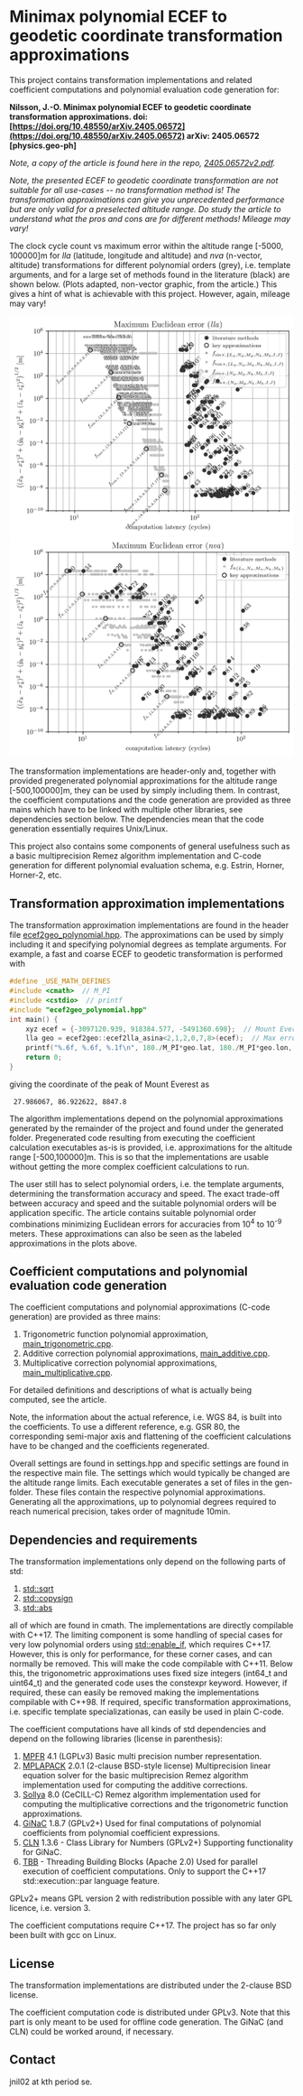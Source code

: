 
# Minimax polynomial ECEF to geodetic coordinate transformation approximations

This project contains transformation implementations and related coefficient
computations and polynomial evaluation code generation for:

<b>Nilsson, J.-O. Minimax polynomial ECEF to geodetic coordinate transformation 
approximations. doi:
[https://doi.org/10.48550/arXiv.2405.06572](https://doi.org/10.48550/arXiv.2405.06572)
arXiv: 2405.06572 [physics.geo-ph]</b>

<i>Note, a copy of the article is found here in the repo,
[2405.06572v2.pdf](2405.06572v2.pdf).</i>

<i>Note, the presented ECEF to geodetic coordinate transformation are not 
suitable for all use-cases -- no transformation method is! The 
transformation approximations can give you unprecedented performance but are 
only valid for a preselected altitude range. Do study the article to 
understand what the pros and cons are for different methods! Mileage may vary!
</i>

The clock cycle count vs maximum error within the altitude range [-5000,
100000]m for <i>lla</i> (latitude, longitude and altitude) and <i>nva</i> 
(n-vector, altitude) transformations for different polynomial orders (grey), 
i.e. template arguments, and for a large set of methods found in the 
literature (black) are shown below. (Plots adapted, non-vector graphic, from 
the article.) This gives a hint of what is achievable with this project. 
However, again, mileage may vary!

![Maximum Euclidean error lla](euclidean_lla.png)
![Maximum Euclidean error lla](euclidean_nva.png)
<!---
<img src="euclidean_lla.png" width="400" /><img src="euclidean_nva.png" width="400" />
-->

The transformation implementations are header-only and, together with provided
pregenerated polynomial approximations for the altitude range [-500,100000]m,
they can be used by simply including them. In contrast, the coefficient 
computations and the code generation are provided as three mains which have 
to be linked with multiple other libraries, see dependencies section below. 
The dependencies mean that the code generation essentially requires Unix/Linux.

This project also contains some components of general usefulness such as a 
basic multiprecision Remez algorithm implementation and C-code generation for 
different polynomial evaluation schema, e.g. Estrin, Horner, Horner-2, etc.

## Transformation approximation implementations

The transformation approximation implementations are found in the header 
file [ecef2geo_polynomial.hpp](transformation_implementations/ecef2geo_polynomial.hpp).
The approximations can be used by simply 
including it and specifying polynomial degrees as template arguments. For 
example, a fast and coarse ECEF to geodetic transformation is performed with
```c++
#define _USE_MATH_DEFINES
#include <cmath>  // M_PI
#include <cstdio>  // printf
#include "ecef2geo_polynomial.hpp"
int main() {
    xyz ecef = {-3097120.939, 918384.577, -5491360.698};  // Mount Everest.
    lla geo = ecef2geo::ecef2lla_asina<2,1,2,0,7,8>(ecef);  // Max error ~0.41m.
    printf("%.6f, %.6f, %.1f\n", 180./M_PI*geo.lat, 180./M_PI*geo.lon, geo.alt);
    return 0;
}
```
giving the coordinate of the peak of Mount Everest as
```
 27.986067, 86.922622, 8847.8
```

The algorithm implementations depend on the polynomial approximations generated
by the remainder of the project and found under the generated folder.
Pregenerated code resulting from executing the coefficient calculation
executables as-is is provided, i.e. approximations for the altitude range 
[-500,100000]m. This is so that the implementations are usable without 
getting the more complex coefficient calculations to run.

The user still has to select polynomial orders, i.e. the template arguments,
determining the transformation accuracy and speed. The exact trade-off 
between accuracy and speed and the suitable polynomial orders will be 
application specific. The article contains suitable polynomial order 
combinations minimizing Euclidean errors for accuracies from 10<sup>4</sup> 
to 10<sup>-9</sup> meters. These approximations can also be 
seen as the labeled approximations in the plots above.

## Coefficient computations and polynomial evaluation code generation

The coefficient computations and polynomial approximations (C-code generation)
are provided as three mains:
 1. Trigonometric function polynomial approximation, [main_trigonometric.cpp](coefficient_computations/main_trigonometric.cpp).
 2. Additive correction polynomial approximations, [main_additive.cpp](coefficient_computations/main_additive.cpp).
 3. Multiplicative correction polynomial approximations, [main_multiplicative.cpp](coefficient_computations/main_multiplicative.cpp).

For detailed definitions and descriptions of what is actually being computed, 
see the article.

Note, the information about the actual reference, i.e. WGS 84, is built into 
the coefficients. To use a different reference, e.g. GSR 80, the 
corresponding semi-major axis and flattening of the coefficient calculations 
have to be changed and the coefficients regenerated.

Overall settings are found in settings.hpp and specific settings are found in
the respective main file. The settings which would typically be changed are 
the altitude range limits. Each executable generates a set of files in the 
gen-folder. These files contain the respective polynomial approximations. 
Generating all the approximations, up to polynomial degrees required to 
reach numerical precision, takes order of magnitude 10min.

## Dependencies and requirements

The transformation implementations only depend on the following parts of std:
1. [std::sqrt](https://en.cppreference.com/w/cpp/numeric/math/sqrt)
2. [std::copysign](https://en.cppreference.com/w/cpp/numeric/math/copysign)
3. [std::abs](https://en.cppreference.com/w/cpp/numeric/math/abs)

all of which are found in cmath. The implementations are directly compilable 
with C++17. The limiting component is some handling of special cases for very 
low polynomial orders using [std::enable_if](https://en.cppreference.com/w/cpp/types/enable_if),
which requires C++17. However, this is only for performance, for these corner 
cases, and can normally be removed. This will make the code compilable with 
C++11. Below this, the trigonometric approximations uses fixed size integers 
(int64_t and uint64_t) and the generated code uses the constexpr keyword. 
However, if required, these can easily be removed making the implementations 
compilable with C++98. If required, specific transformation approximations, 
i.e. specific template specializationas, can easily be used in plain C-code. 

The coefficient computations have all kinds of std dependencies and depend 
on the following libraries (license in parenthesis):
1. [MPFR](https://www.mpfr.org/) 4.1 (LGPLv3) Basic multi precision number 
   representation.
2. [MPLAPACK](https://github.com/nakatamaho/mplapack) 2.0.1 (2-clause 
   BSD-style license) Multiprecision linear equation solver for the basic 
   multiprecision Remez algorithm implementation used for computing the 
   additive corrections.
3. [Sollya](https://www.sollya.org/) 8.0 (CeCILL-C) Remez algorithm 
   implementation used for computing the multiplicative corrections and the 
   trigonometric function approximations.
4. [GiNaC](https://www.ginac.de/) 1.8.7 (GPLv2+) Used for final computations 
   of polynomial coefficients from polynomial coefficient expressions. 
5. [CLN](https://www.ginac.de/CLN/) 1.3.6 - Class Library for Numbers (GPLv2+)
    Supporting functionality for GiNaC.
6. [TBB](https://github.com/oneapi-src/oneTBB) - Threading Building Blocks 
   (Apache 2.0) Used for parallel execution of coefficient computations. 
   Only to support the C++17 std::execution::par language feature.

GPLv2+ means GPL version 2 with redistribution possible with any later GPL 
licence, i.e. version 3.

The coefficient computations require C++17. The project has so far only been 
built with gcc on Linux.

## License

The transformation implementations are distributed under the 2-clause BSD 
license.

The coefficient computation code is distributed under GPLv3. Note that this
part is only meant to be used for offline code generation. The GiNaC (and 
CLN) could be worked around, if necessary.

## Contact
jnil02 at kth period se.